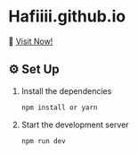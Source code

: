 # Hafiiii.github.io
🔗 [Visit Now!](https://hafiiii.github.io/)

## ⚙️ Set Up

1. Install the dependencies

   ```sh
   npm install or yarn
   ```

2. Start the development server

   ```sh
   npm run dev
   ```
